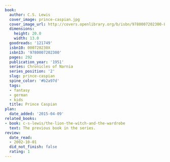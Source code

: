 ```yaml
---
book:
  author: C.S. Lewis
  cover_image: prince-caspian.jpg
  cover_image_url: http://covers.openlibrary.org/b/isbn/9780007202300-L.jpg
  dimensions:
    height: 20.0
    width: 13.0
  goodreads: '121749'
  isbn10: 000720230X
  isbn13: '9780007202300'
  pages: 292
  publication_year: '1951'
  series: Chronicles of Narnia
  series_position: '2'
  slug: prince-caspian
  spine_color: '#b2a97d'
  tags:
  - fantasy
  - german
  - kids
  title: Prince Caspian
plan:
  date_added: '2015-04-09'
related_books:
- book: c-s-lewis/the-lion-the-witch-and-the-wardrobe
  text: The previous book in the series.
review:
  date_read:
  - 2002-10-01
  did_not_finish: false
  rating: 1
---
```

